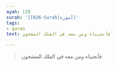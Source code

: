```yaml
---
ayah: 119
surah: '[[026-Surah|سورة]]'
tags:
- quran
text: فأنجيناه ومن معه في الفلك المشحون

---
```

> فأنجيناه ومن معه في الفلك المشحون
